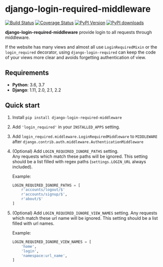 django-login-required-middleware
==============

[![Build Status](https://travis-ci.org/CleitonDeLima/django-login-required-middleware.svg?branch=master)](https://travis-ci.org/CleitonDeLima/django-login-required-middleware)
[![Coverage Status](https://coveralls.io/repos/github/CleitonDeLima/django-login-required-middleware/badge.svg)](https://coveralls.io/github/CleitonDeLima/django-login-required-middleware?branch=master)
[![PyPI Version](https://img.shields.io/pypi/v/django-login-required-middleware.svg)](https://pypi.org/project/django-login-required-middleware/)
[![PyPI downloads](https://img.shields.io/pypi/dm/django-login-required-middleware.svg)](https://img.shields.io/pypi/dm/django-login-required-middleware.svg)


**django-login-required-middleware** provide login to all requests through middleware.

If the website has many views and almost all use 
`LoginRequiredMixin` or the `login_required` decorator, using `django-login-required` 
can keep the code of your views more clear and avoids forgetting authentication of view.

Requirements
------------

* **Python**: 3.6, 3.7
* **Django**: 1.11, 2.0, 2.1, 2.2

Quick start
-----------

1. Install `pip install django-login-required-middleware`
2. Add `'login_required'` in your `INSTALLED_APPS` setting.
3. Add `login_required.middleware.LoginRequiredMiddleware` to `MIDDLEWARE` after 
`django.contrib.auth.middleware.AuthenticationMiddleware`

4. (Optional) Add `LOGIN_REQUIRED_IGNORE_PATHS` setting.  
Any requests which match these paths will be ignored. This setting should be a list filled with 
regex paths (`settings.LOGIN_URL` always included).    

    Example:
 
    ```python
    LOGIN_REQUIRED_IGNORE_PATHS = [
        r'accounts/logout/$'
        r'accounts/signup/$',
        r'about/$'
    ]
    ```

5. (Optional) Add `LOGIN_REQUIRED_IGNORE_VIEW_NAMES` setting.
Any requests which match these url name will be ignored. This setting should be a list filled with 
url names.

    Example:
    
    ```python
    LOGIN_REQUIRED_IGNORE_VIEW_NAMES = [
        'home',
        'login',
        'namespace:url_name',
    ]
    ```
